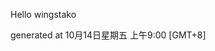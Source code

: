 <!--- 
The README.md is auto-generated. Do not edit.
--->

Hello wingstako

generated at 10月14日星期五 上午9:00 [GMT+8]